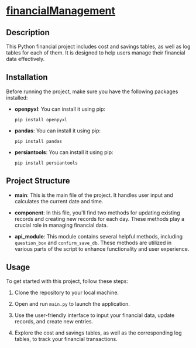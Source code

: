 # **[financialManagement](https://github.com/bnparham/financialManagement)**

## Description

This Python financial project includes cost and savings tables, as well as log tables for each of them. It is designed to help users manage their financial data effectively.

## Installation

Before running the project, make sure you have the following packages installed:

-   **openpyxl**: You can install it using pip:
    
    `pip install openpyxl` 
    
-   **pandas**: You can install it using pip:
    
    `pip install pandas` 
    
-   **persiantools**: You can install it using pip:
    
    `pip install persiantools`

## Project Structure

-   **main**: This is the main file of the project. It handles user input and calculates the current date and time.
    
-   **component**: In this file, you'll find two methods for updating existing records and creating new records for each day. These methods play a crucial role in managing financial data.
    
-   **api_module**: This module contains several helpful methods, including `question_box` and `confirm_save_db`. These methods are utilized in various parts of the script to enhance functionality and user experience.
    

## Usage

To get started with this project, follow these steps:

1.  Clone the repository to your local machine.
    
2.  Open and run `main.py` to launch the application.
    
3.  Use the user-friendly interface to input your financial data, update records, and create new entries.
    
4.  Explore the cost and savings tables, as well as the corresponding log tables, to track your financial transactions.
